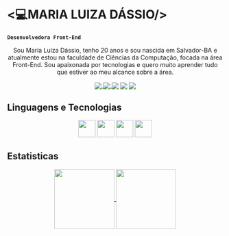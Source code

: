 # <💻MARIA LUIZA DÁSSIO/>
**`Desenvolvedora Front-End`**

<p align="center">Sou Maria Luiza Dássio, tenho 20 anos e sou nascida em Salvador-BA e atualmente estou na faculdade de Ciências da Computação, focada na área Front-End. Sou apaixonada por tecnologias e quero muito aprender tudo que estiver ao meu alcance sobre a área.</p>




<div align="center">
  <a href=""> <img align="center" src="https://img.shields.io/badge/Gmail-D14836?style=for-the-badge&logo=gmail&logoColor=white"/> </a>
  <a href=""> <img align="center" src="https://img.shields.io/badge/WhatsApp-25D366?style=for-the-badge&logo=whatsapp&logoColor=white"/> </a>
  <a href="https://www.instagram.com/meuqueridoscript/"> <img align="center" src="https://img.shields.io/badge/Instagram-E4405F?style=for-the-badge&logo=instagram&logoColor=white"/></a>
  <a href="https://www.linkedin.com/in/maria-luiza-dassio-38a41a216/"> <img align="center" src="https://img.shields.io/badge/LinkedIn-0077B5?style=for-the-badge&logo=linkedin&logoColor=white"/></a>
  <a href=""> <img align="center" src="https://img.shields.io/badge/TikTok-000000?style=for-the-badge&logo=tiktok&logoColor=white"/></a>
</div>

## Linguagens e Tecnologias
<div align="center">
    <img width="40rem" src="https://github.com/user-attachments/assets/06e4d06e-b508-45d3-817c-bd4b2b51515c"/>
    <img width="40rem" src="https://github.com/user-attachments/assets/d6bf7424-8c57-4353-87dc-4549a7d4b2e2"/>
    <img width="40rem" src="https://github.com/user-attachments/assets/e5000b87-96f3-475d-bcb0-066dc80d448f"/>
    <img width="40rem" src="https://github.com/user-attachments/assets/2fcf39bc-8277-4a37-bda4-26c9d4309fa7"/>
</div>


## Estatisticas

<div align="center">
  <a href="https://github.com/malucpdassio/github-readme">
    <img align="center" height="140rem" src="https://github-readme-stats.vercel.app/api?username=malucpdassio&show_icons=true&theme=bear"/>
    <img align="center" height="140rem" src="https://github-readme-stats.vercel.app/api/top-langs/?username=malucpdassio&layout=compact&show_icons=true&theme=bear"/>
  </a>
</div>
